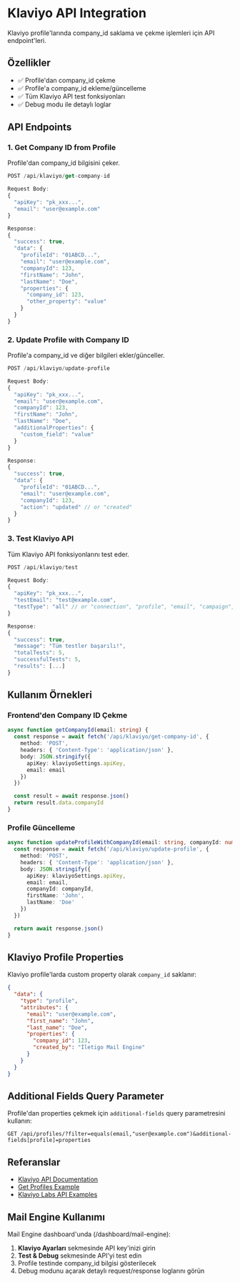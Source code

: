 # Klaviyo API Integration

Klaviyo profile'larında company_id saklama ve çekme işlemleri için API endpoint'leri.

## Özellikler

- ✅ Profile'dan company_id çekme
- ✅ Profile'a company_id ekleme/güncelleme
- ✅ Tüm Klaviyo API test fonksiyonları
- ✅ Debug modu ile detaylı loglar

## API Endpoints

### 1. Get Company ID from Profile

Profile'dan company_id bilgisini çeker.

```typescript
POST /api/klaviyo/get-company-id

Request Body:
{
  "apiKey": "pk_xxx...",
  "email": "user@example.com"
}

Response:
{
  "success": true,
  "data": {
    "profileId": "01ABCD...",
    "email": "user@example.com",
    "companyId": 123,
    "firstName": "John",
    "lastName": "Doe",
    "properties": {
      "company_id": 123,
      "other_property": "value"
    }
  }
}
```

### 2. Update Profile with Company ID

Profile'a company_id ve diğer bilgileri ekler/günceller.

```typescript
POST /api/klaviyo/update-profile

Request Body:
{
  "apiKey": "pk_xxx...",
  "email": "user@example.com",
  "companyId": 123,
  "firstName": "John",
  "lastName": "Doe",
  "additionalProperties": {
    "custom_field": "value"
  }
}

Response:
{
  "success": true,
  "data": {
    "profileId": "01ABCD...",
    "email": "user@example.com",
    "companyId": 123,
    "action": "updated" // or "created"
  }
}
```

### 3. Test Klaviyo API

Tüm Klaviyo API fonksiyonlarını test eder.

```typescript
POST /api/klaviyo/test

Request Body:
{
  "apiKey": "pk_xxx...",
  "testEmail": "test@example.com",
  "testType": "all" // or "connection", "profile", "email", "campaign", "client-events"
}

Response:
{
  "success": true,
  "message": "Tüm testler başarılı!",
  "totalTests": 5,
  "successfulTests": 5,
  "results": [...]
}
```

## Kullanım Örnekleri

### Frontend'den Company ID Çekme

```typescript
async function getCompanyId(email: string) {
  const response = await fetch('/api/klaviyo/get-company-id', {
    method: 'POST',
    headers: { 'Content-Type': 'application/json' },
    body: JSON.stringify({
      apiKey: klaviyoSettings.apiKey,
      email: email
    })
  })

  const result = await response.json()
  return result.data.companyId
}
```

### Profile Güncelleme

```typescript
async function updateProfileWithCompanyId(email: string, companyId: number) {
  const response = await fetch('/api/klaviyo/update-profile', {
    method: 'POST',
    headers: { 'Content-Type': 'application/json' },
    body: JSON.stringify({
      apiKey: klaviyoSettings.apiKey,
      email: email,
      companyId: companyId,
      firstName: 'John',
      lastName: 'Doe'
    })
  })

  return await response.json()
}
```

## Klaviyo Profile Properties

Klaviyo profile'larda custom property olarak `company_id` saklanır:

```json
{
  "data": {
    "type": "profile",
    "attributes": {
      "email": "user@example.com",
      "first_name": "John",
      "last_name": "Doe",
      "properties": {
        "company_id": 123,
        "created_by": "İletigo Mail Engine"
      }
    }
  }
}
```

## Additional Fields Query Parameter

Profile'dan properties çekmek için `additional-fields` query parametresini kullanın:

```
GET /api/profiles/?filter=equals(email,"user@example.com")&additional-fields[profile]=properties
```

## Referanslar

- [Klaviyo API Documentation](https://developers.klaviyo.com/en/reference/api_overview)
- [Get Profiles Example](https://github.com/klaviyo-labs/api-examples/tree/main/profiles/get_profiles_youtube)
- [Klaviyo Labs API Examples](https://github.com/klaviyo-labs/api-examples)

## Mail Engine Kullanımı

Mail Engine dashboard'unda (/dashboard/mail-engine):

1. **Klaviyo Ayarları** sekmesinde API key'inizi girin
2. **Test & Debug** sekmesinde API'yi test edin
3. Profile testinde company_id bilgisi gösterilecek
4. Debug modunu açarak detaylı request/response loglarını görün